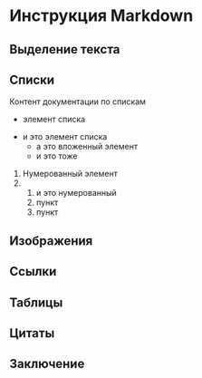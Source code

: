 # Инструкция Markdown


## Выделение текста

## Списки
Контент документации по спискам
- элемент списка
* и это элемент списка
  - а это вложенный элемент
  * и это тоже

1. Нумерованный элемент
2. 1. и это нумерованный
   2. пункт
   3. пункт

## Изображения

## Ссылки

## Таблицы

## Цитаты

## Заключение